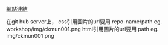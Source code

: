 [網站連結](https://chemmy-jack.github.io/workshop/)

在git hub server上，
css引用圖片的url要用 repo-name/path
    eg. workshop/img/ckmun001.png
html引用圖片的url要用 path
    eg. img/ckmun001.png